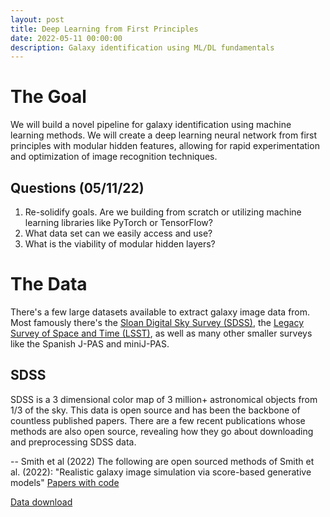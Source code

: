 ```yaml
---
layout: post
title: Deep Learning from First Principles
date: 2022-05-11 00:00:00
description: Galaxy identification using ML/DL fundamentals
---
```


# The Goal
We will build a novel pipeline for galaxy identification using machine learning methods.
We will create a deep learning neural network from first principles with modular hidden features, allowing for rapid experimentation and optimization of image recognition techniques.

## Questions (05/11/22) 
1. Re-solidify goals. Are we building from scratch or utilizing machine learning libraries like PyTorch or TensorFlow?
2. What data set can we easily access and use?
3. What is the viability of modular hidden layers?

# The Data
There's a few large datasets available to extract galaxy image data from. Most famously there's the [Sloan Digital Sky Survey (SDSS)](https://www.sdss.org/), the [Legacy Survey of Space and Time (LSST)](https://www.lsst.org/), as well as many other smaller surveys like the Spanish J-PAS and miniJ-PAS.

## SDSS
SDSS is a 3 dimensional color map of 3 million+ astronomical objects from 1/3 of the sky. This data is open source and has been the backbone of countless published papers. There are a few recent publications whose methods are also open source, revealing how they go about downloading and preprocessing SDSS data.

-- Smith et al (2022)
The following are open sourced methods of Smith et al. (2022): "Realistic galaxy image simulation via score-based generative models"
[Papers with code](https://paperswithcode.com/paper/realistic-galaxy-image-simulation-via-score)

[Data download](https://github.com/Smith42/astroddpm/tree/master/data/sdss)

